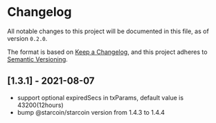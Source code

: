 # Changelog

All notable changes to this project will be documented in this file, as of version `0.2.0`.

The format is based on [Keep a Changelog](https://keepachangelog.com/en/1.0.0/),
and this project adheres to [Semantic Versioning](https://semver.org/spec/v2.0.0.html).


## [1.3.1] - 2021-08-07
- support optional expiredSecs in txParams, default value is 43200(12hours)
- bump @starcoin/starcoin version from 1.4.3 to 1.4.4
